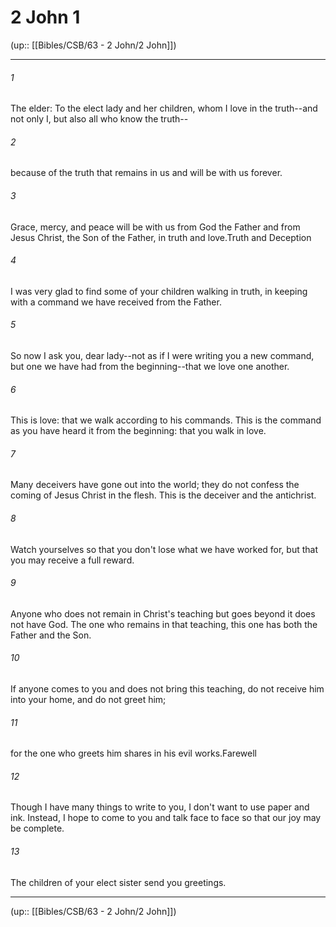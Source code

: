 # 2 John 1

(up:: [[Bibles/CSB/63 - 2 John/2 John]])

***


###### 1 
The elder: To the elect lady and her children, whom I love in the truth--and not only I, but also all who know the truth-- 

###### 2 
because of the truth that remains in us and will be with us forever. 

###### 3 
Grace, mercy, and peace will be with us from God the Father and from Jesus Christ, the Son of the Father, in truth and love.Truth and Deception 

###### 4 
I was very glad to find some of your children walking in truth, in keeping with a command we have received from the Father. 

###### 5 
So now I ask you, dear lady--not as if I were writing you a new command, but one we have had from the beginning--that we love one another. 

###### 6 
This is love: that we walk according to his commands. This is the command as you have heard it from the beginning: that you walk in love. 

###### 7 
Many deceivers have gone out into the world; they do not confess the coming of Jesus Christ in the flesh. This is the deceiver and the antichrist. 

###### 8 
Watch yourselves so that you don't lose what we have worked for, but that you may receive a full reward. 

###### 9 
Anyone who does not remain in Christ's teaching but goes beyond it does not have God. The one who remains in that teaching, this one has both the Father and the Son. 

###### 10 
If anyone comes to you and does not bring this teaching, do not receive him into your home, and do not greet him; 

###### 11 
for the one who greets him shares in his evil works.Farewell 

###### 12 
Though I have many things to write to you, I don't want to use paper and ink. Instead, I hope to come to you and talk face to face so that our joy may be complete. 

###### 13 
The children of your elect sister send you greetings.

***

(up:: [[Bibles/CSB/63 - 2 John/2 John]])

